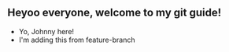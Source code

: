  ## Heyoo everyone, welcome to my git guide!

- Yo, Johnny here!
- I'm adding this from feature-branch
